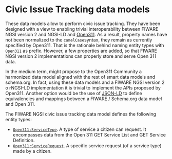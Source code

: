# Civic Issue Tracking data models

These data models allow to perform civic issue tracking. They have been designed
with a view to enabling trivial interoperability between FIWARE NGSI version 2 and
NGSI-LD and [Open311](http://www.open311.org/). As a result, property names have not
been normalized to the `camelCase`syntax, they remain as currently specified by
Open311. That is the rationale behind naming entity types with `Open311` as
prefix. However, a few properties are added, so that FIWARE NGSI version 2
implementations can properly store and serve Open 311 data.

In the medium term, might propose to the Open311 Community a harmonized data model
aligned with the rest of smart data models and schema.org. In fact, using these
data models and a FIWARE NGSI version 2 o rNGSI-LD implementation it is trivial
to implement the APIs proposed by Open311. Another option would be the use of
[JSON-LD](http://json-ld.org) to define equivalencies and mappings between a
FIWARE / Schema.org data model and Open 311.

The FIWARE NGSI civic issue tracking data model defines the following entity
types:

-   [`Open311:ServiceType`](https://swagger.lab.fiware.org/?url=https://raw.githubusercontent.com/smart-data-models/dataModel.IssueTracking/master/Open311_ServiceType/swagger.yaml). A type of service
    a citizen can request. It encompasses data from the Open 311 GET Service
    List and GET Service Definition.
-   [`Open311:ServiceRequest`](https://swagger.lab.fiware.org/?url=https://raw.githubusercontent.com/smart-data-models/dataModel.IssueTracking/master/Open311_ServiceRequest/swagger.yaml). A specific
    service request (of a service type) made by a citizen.
